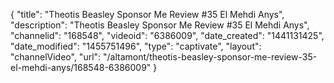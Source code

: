 {
    "title": "Theotis Beasley Sponsor Me Review #35 El Mehdi Anys",
    "description": "Theotis Beasley Sponsor Me Review #35 El Mehdi Anys",
    "channelid": "168548",
    "videoid": "6386009",
    "date_created": "1441131425",
    "date_modified": "1455751496",
    "type": "captivate",
    "layout": "channelVideo",
    "url": "\/altamont\/theotis-beasley-sponsor-me-review-35-el-mehdi-anys\/168548-6386009"
}